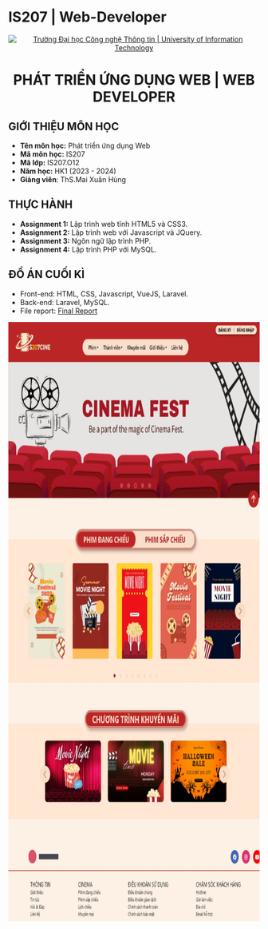 # IS207 | Web-Developer
<!-- Banner -->
<p align="center">
  <a href="https://www.uit.edu.vn/" title="Trường Đại học Công nghệ Thông tin" style="border: none;">
    <img src="https://i.imgur.com/WmMnSRt.png" alt="Trường Đại học Công nghệ Thông tin | University of Information Technology">
  </a>
</p>

<h1 align="center"><b>PHÁT TRIỂN ỨNG DỤNG WEB | WEB DEVELOPER</b></h>

## GIỚI THIỆU MÔN HỌC
* **Tên môn học:** Phát triển ứng dụng Web
* **Mã môn học:** IS207
* **Mã lớp:** IS207.O12
* **Năm học:** HK1 (2023 - 2024)
* **Giảng viên**: ThS.Mai Xuân Hùng

## THỰC HÀNH
* **Assignment 1:** Lập trình web tĩnh HTML5 và CSS3.
* **Assignment 2:** Lập trình web với Javascript và JQuery.
* **Assignment 3:** Ngôn ngữ lập trình PHP.
* **Assignment 4:** Lập trình PHP với MySQL.

## ĐỒ ÁN CUỐI KÌ
- Front-end: HTML, CSS, Javascript, VueJS, Laravel.
- Back-end: Laravel, MySQL.
- File report: <a href="https://github.com/DongND310/IS207---Web-Developer/blob/main/Final%20Report/Final%20Report.pdf"> Final Report
<p align='center'><img style="height: 1200px" src="https://github.com/DongND310/IS207---Web-Developer/blob/5ff12dcc0a2b39134a5484de6c999d7ca9d76e89/Final%20Report/Web%20Demo.jpeg"></p>

<!-- Footer -->
